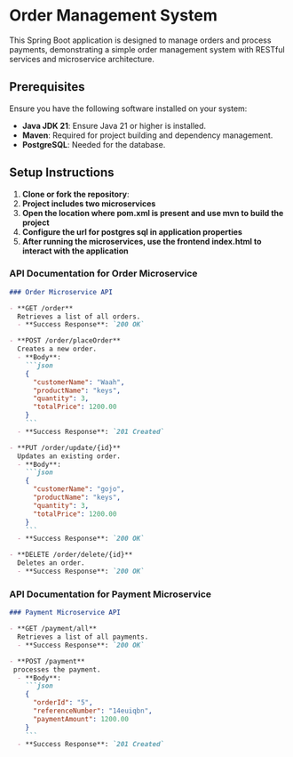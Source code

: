 # Order Management System

This Spring Boot application is designed to manage orders and process payments, demonstrating a simple order management system with RESTful services and microservice architecture.

## Prerequisites

Ensure you have the following software installed on your system:

- **Java JDK 21**: Ensure Java 21 or higher is installed.
- **Maven**: Required for project building and dependency management.
- **PostgreSQL**: Needed for the database.

## Setup Instructions

1. **Clone or fork the repository**:
2. **Project includes two microservices**
3. **Open the location where pom.xml is present and use mvn to build the project**
4. **Configure the url for postgres sql in application properties**
5. **After running the microservices, use the frontend index.html to interact with the application**


### API Documentation for Order Microservice

```markdown
### Order Microservice API

- **GET /order**
  Retrieves a list of all orders.
  - **Success Response**: `200 OK`

- **POST /order/placeOrder**
  Creates a new order.
  - **Body**:
    ```json
    {
      "customerName": "Waah",
      "productName": "keys",
      "quantity": 3,
      "totalPrice": 1200.00
    }
    ```
  - **Success Response**: `201 Created`

- **PUT /order/update/{id}**
  Updates an existing order.
  - **Body**:
    ```json
    {
      "customerName": "gojo",
      "productName": "keys",
      "quantity": 3,
      "totalPrice": 1200.00
    }
    ```
  - **Success Response**: `200 OK`

- **DELETE /order/delete/{id}**
  Deletes an order.
  - **Success Response**: `200 OK`

```


   
### API Documentation for Payment Microservice

```markdown
### Payment Microservice API

- **GET /payment/all**
  Retrieves a list of all payments.
  - **Success Response**: `200 OK`

- **POST /payment**
 processes the payment.
  - **Body**:
    ```json
    {
      "orderId": "5",
      "referenceNumber": "14euiqbn",
      "paymentAmount": 1200.00
    }
    ```
  - **Success Response**: `201 Created`


```


   
